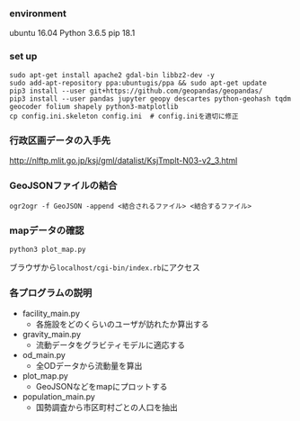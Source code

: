 ### environment
ubuntu 16.04
Python 3.6.5
pip    18.1

### set up 
```
sudo apt-get install apache2 gdal-bin libbz2-dev -y
sudo add-apt-repository ppa:ubuntugis/ppa && sudo apt-get update
pip3 install --user git+https://github.com/geopandas/geopandas/
pip3 install --user pandas jupyter geopy descartes python-geohash tqdm geocoder folium shapely python3-matplotlib
cp config.ini.skeleton config.ini  # config.iniを適切に修正
```

### 行政区画データの入手先
http://nlftp.mlit.go.jp/ksj/gml/datalist/KsjTmplt-N03-v2_3.html

### GeoJSONファイルの結合
```
ogr2ogr -f GeoJSON -append <結合されるファイル> <結合するファイル>
```

### mapデータの確認
```
python3 plot_map.py
```

ブラウザから`localhost/cgi-bin/index.rb`にアクセス

### 各プログラムの説明
- facility_main.py
  - 各施設をどのくらいのユーザが訪れたか算出する
- gravity_main.py
  - 流動データをグラビティモデルに適応する
- od_main.py
  - 全ODデータから流動量を算出
- plot_map.py
  - GeoJSONなどをmapにプロットする
- population_main.py
  - 国勢調査から市区町村ごとの人口を抽出
